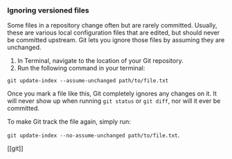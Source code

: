 ### Ignoring versioned files

Some files in a repository change often but are rarely committed. Usually, these are various local configuration files that are edited, but should never be committed upstream. Git lets you ignore those files by assuming they are unchanged.

1. In Terminal, navigate to the location of your Git repository.
2. Run the following command in your terminal:

`git update-index --assume-unchanged path/to/file.txt`

Once you mark a file like this, Git completely ignores any changes on it. It will never show up when running `git status` or `git diff`, nor will it ever be committed.

To make Git track the file again, simply run:

`git update-index --no-assume-unchanged path/to/file.txt`.

[[git]]